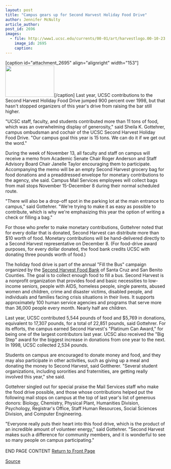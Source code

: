```yaml
---
layout: post
title: "Campus gears up for Second Harvest Holiday Food Drive"
author: Jennifer McNulty
article_author: 
post_id: 2696
images:
  - file: http://www1.ucsc.edu/currents/00-01/art/harvestlogo.00-10-23.jpg
    image_id: 2695
    caption: 
---
```


[caption id="attachment_2695" align="alignright" width="153"]<a href="http://dev-ucsc-news.pantheonsite.io/wp-content/uploads/2000/10/harvestlogo.00-10-23.jpg"><img class="size-full wp-image-2695" src="http://dev-ucsc-news.pantheonsite.io/wp-content/uploads/2000/10/harvestlogo.00-10-23.jpg" alt="" width="153" height="98" /></a>[/caption]
Last year, UCSC contributions to the Second Harvest Holiday Food Drive jumped 900 percent over 1998, but that hasn't stopped organizers of this year's drive from raising the bar still higher.
<p>
  "UCSC staff, faculty, and students contributed more than 11 tons of food, which was an overwhelming display of generosity," said Sheila K. Gottehrer, campus ombudsman and cochair of the UCSC Second Harvest Holiday Food Drive. "Our campus goal this year is 15 tons. We can do it if we get out the word."
</p>
<p>
  During the week of November 13, all faculty and staff on campus will receive a memo from Academic Senate Chair Roger Anderson and Staff Advisory Board Chair Janelle Taylor encouraging them to participate. Accompanying the memo will be an empty Second Harvest grocery bag for food donations and a preaddressed envelope for monetary contributions to the agency, she said. Campus Mail Services employees will collect bags from mail stops November 15-December 8 during their normal scheduled route.
</p>
<p>
  "There will also be a drop-off spot in the parking lot at the main entrance to campus," said Gottehrer. "We're trying to make it as easy as possible to contribute, which is why we're emphasizing this year the option of writing a check or filling a bag."
</p>
<p>
  For those who prefer to make monetary contributions, Gottehrer noted that for every dollar that is donated, Second Harvest can distribute more than $10 worth of food. Monetary contributions will be hand-delivered directly to a Second Harvest representative on December 8. (For food-drive award purposes, for every dollar donated, the food bank credits UCSC with donating three pounds worth of food.)
</p>
<p>
  The holiday food drive is part of the annual "Fill the Bus" campaign organized by the <a href="http://www.thefoodbank.org/">Second Harvest Food Bank</a> of Santa Cruz and San Benito Counties. The goal is to collect enough food to fill a bus. Second Harvest is a nonprofit organization that provides food and basic necessities to low-income seniors, people with AIDS, homeless people, single parents, abused women and children, crime and disaster victims, disabled people, and individuals and families facing crisis situations in their lives. It supports approximately 100 human service agencies and programs that serve more than 36,000 people every month. Nearly half are children.
</p>
<p>
  Last year, UCSC contributed 5,544 pounds of food and $5,769 in donations, equivalent to 17,307 pounds, for a total of 22,851 pounds, said Gottehrer. For its efforts, the campus earned Second Harvest's "Platinum Can Award," for being one of the largest contributors last year. UCSC also received the "Big Step" award for the biggest increase in donations from one year to the next. In 1998, UCSC collected 2,534 pounds.
</p>
<p>
  Students on campus are encouraged to donate money and food, and they may also participate in other activities, such as giving up a meal and donating the money to Second Harvest, said Gottherer. "Several student organizations, including sororities and fraternities, are getting really involved this year," she said.
</p>
<p>
  Gottehrer singled out for special praise the Mail Services staff who make the food drive possible, and those whose contributions helped put the following mail stops on campus at the top of last year's list of generous donors: Biology, Chemistry, Physical Plant, Humanities Division, Psychology, Registrar's Office, Staff Human Resources, Social Sciences Division, and Computer Engineering.
</p>
<p>
  "Everyone really puts their heart into this food drive, which is the product of an incredible amount of volunteer energy," said Gottehrer. "Second Harvest makes such a difference for community members, and it is wonderful to see so many people on campus participating."<br>
  <br>
  END PAGE CONTENT <a href="../../index.html">Return to Front Page</a> <img align="bottom" alt=" " border="0" height="1" src="../../images/trans.gif" width="385">
</p>
<p><a href="http://www1.ucsc.edu/currents/00-01/10-23/food.html" title="Permalink to food">Source</a></p>
